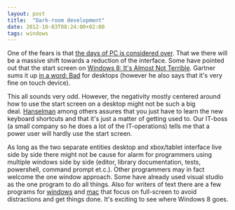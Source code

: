 ```yaml
---
layout: post
title:  "Dark-room development"
date: 2012-10-03T08:24:00+02:00
tags: windows
---
```


One of the fears is that [the days of PC is considered over](http://www.codinghorror.com/blog/2012/10/the-pc-is-over.html). That we there will be a massive shift towards a reduction of the interface. Some have pointed out that the start screen on [Windows 8: It's Almost Not Terrible](http://www.youtube.com/watch?v=X0fsyb-ttcw). Gartner sums it up [in a word: Bad](http://www.theregister.co.uk/2012/07/23/gartner_windows_8_review/) for desktops (however he also says that it's very fine on touch device).

This all sounds very odd. However, the negativity mostly centered around how to use the start screen on a desktop might not be such a big deal. [Hanselman](http://www.hanselman.com/blog/Windows8ProductivityWhoMovedMyCheeseOhThereItIs.aspx) among others assures that you just have to learn the new keyboard shortcuts and that it's just a matter of getting used to. Our IT-boss (a small company so he does a lot of the IT-operations) tells me that a power user will hardly use the start screen.

As long as the two separate entities desktop and xbox/tablet interface live side by side there might not be cause for alarm for programmers using multiple windows side by side (editor, library documentation, tests, powershell, command prompt et.c.). Other programmers may in fact welcome the one window approach. Some have already used visual studio as the one program to do all things. Also for writers of text there are a few programs for [windows](http://they.misled.us/dark-room) and [mac](http://www.hogbaysoftware.com/products/writeroom) that focus on full-screen to avoid distractions and get things done. It's exciting to see where Windows 8 goes.
